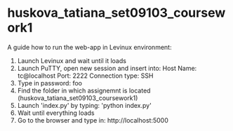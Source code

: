 # huskova_tatiana_set09103_coursework1
A guide how to run the web-app in Levinux environment:
1. Launch Levinux and wait until it loads
2. Launch PuTTY, open new session and insert into:
   Host Name: tc@localhost
   Port: 2222
   Connection type: SSH
3. Type in password: foo
4. Find the folder in which assignemnt is located (huskova_tatiana_set09103_coursework1)
5. Launch 'index.py' by typing: 'python index.py'
6. Wait until everything loads
7. Go to the browser and type in: http://localhost:5000
